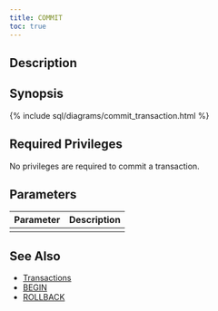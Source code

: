 ```yaml
---
title: COMMIT
toc: true
---
```


## Description

## Synopsis

{% include sql/diagrams/commit_transaction.html %}

## Required Privileges

No privileges are required to commit a transaction. 

## Parameters

| Parameter | Description |
|-----------|-------------|
|  |  |

## See Also

- [Transactions](transactions.html)
- [BEGIN](begin-transaction.html)
- [ROLLBACK](rollback-transaction.html)